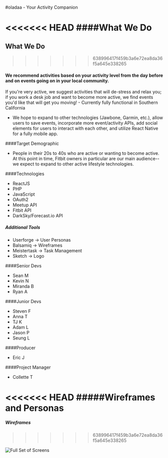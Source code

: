 #oladaa - Your Activity Companion

<<<<<<< HEAD
####What We Do
=======
## What We Do
>>>>>>> 638996417f459b3a6e72ea8da36f5a645e338265

#### We recommend activities based on your activity level from the day before and on events going on in your local community. 
If you're very active, we suggest activities that will de-stress and relax you; if you work a desk job and want to become more active, we find events you'd like that will get you moving!
    - Currently fully functional in Southern California
    
- We hope to expand to other technologies (Jawbone, Garmin, etc.), allow users to save events, incorporate more event/activity APIs, add social elements for users to interact with each other, and utilize React Native for a fully mobile app.

####Target Demographic

- People in their 20s to 40s who are active or wanting to become active. At this point in time, Fitbit owners in particular are our main audience--we expect to expand to other active lifestyle technologies.

####Technologies

- ReactJS
- PHP
- JavaScript
- OAuth2 
- Meetup API
- Fitbit API
- DarkSky/Forecast.io API

##### Additional Tools

- Userforge -> User Personas
- Balsamiq -> Wireframes
- Meistertask -> Task Management
- Sketch -> Logo

####Senior Devs
- Sean M
- Kevin N
- Miranda B
- Ryan A

####Junior Devs
- Steven F
- Anna T
- TJ K
- Adam L
- Jason P
- Seung L

####Producer
- Eric J

####Project Manager
- Collette T

<<<<<<< HEAD
#####Wireframes and Personas
=======
##### Wireframes
>>>>>>> 638996417f459b3a6e72ea8da36f5a645e338265

![Full Set of Screens](https://github.com/Learning-Fuze/C2.17_fitbit_companion/blob/junior_devs/junior_dev_work/imgs/fullsetofscreens.png)
